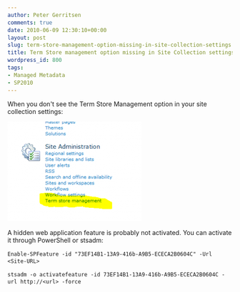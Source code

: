 ```yaml
---
author: Peter Gerritsen
comments: true
date: 2010-06-09 12:30:10+00:00
layout: post
slug: term-store-management-option-missing-in-site-collection-settings
title: Term Store management option missing in Site Collection settings
wordpress_id: 800
tags:
- Managed Metadata
- SP2010
---
```


When you don't see the Term Store Management option in your site collection settings:

[![](/images/old/2010/06/Term-Store-Management-option-300x224.png)](/images/old/2010/06/Term-Store-Management-option.png)

A hidden web application feature is probably not activated. You can activate it through PowerShell or stsadm:

```
Enable-SPFeature -id "73EF14B1-13A9-416b-A9B5-ECECA2B0604C" -Url <Site-URL>
```

```
stsadm -o activatefeature -id 73EF14B1-13A9-416b-A9B5-ECECA2B0604C -url http://<url> -force
```